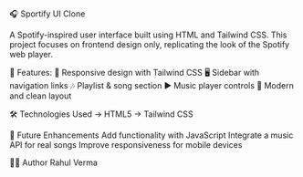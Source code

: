 🎧 Sportify UI Clone

A Spotify-inspired user interface built using HTML and Tailwind CSS.
This project focuses on frontend design only, replicating the look of the Spotify web player.

🚀 Features:
🎨 Responsive design with Tailwind CSS
🖥 Sidebar with navigation links
🎶 Playlist & song section
▶️ Music player controls
📱 Modern and clean layout

🛠️ Technologies Used
-> HTML5
-> Tailwind CSS

📌 Future Enhancements
Add functionality with JavaScript
Integrate a music API for real songs
Improve responsiveness for mobile devices

👨‍💻 Author
Rahul Verma
